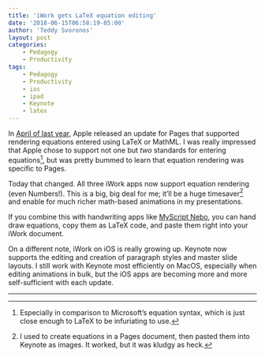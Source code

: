 ```yaml
---
title: 'iWork gets LaTeX equation editing'
date: '2018-06-15T06:58:19-05:00'
author: 'Teddy Svoronos'
layout: post
categories:
    - Pedagogy
    - Productivity
tags:
    - Pedagogy
    - Productivity
    - ios
    - ipad
    - Keynote
    - latex
---
```


In [April of last year](https://support.apple.com/kb/PH26382?locale=en_US&viewlocale=en_US), Apple released an update for Pages that supported rendering equations entered using LaTeX or MathML. I was really impressed that Apple chose to support not one but _two_ standards for entering equations[^1], but was pretty bummed to learn that equation rendering was specific to Pages.

Today that changed. All three iWork apps now support equation rendering (even Numbers!). This is a big, big deal for me; it’ll be a huge timesaver[^2] and enable for much richer math-based animations in my presentations.

If you combine this with handwriting apps like [MyScript Nebo](https://www.myscript.com/nebo/), you can hand draw equations, copy them as LaTeX code, and paste them right into your iWork document. 

On a different note, iWork on iOS is really growing up. Keynote now supports the editing and creation of paragraph styles and master slide layouts. I still work with Keynote most efficiently on MacOS, especially when editing animations in bulk, but the iOS apps are becoming more and more self-sufficient with each update. 

---

[^1]: Especially in comparison to Microsoft’s equation syntax, which is just close enough to LaTeX to be infuriating to use.
[^2]: I used to create equations in a Pages document, then pasted them into Keynote as images. It worked, but it was kludgy as heck.